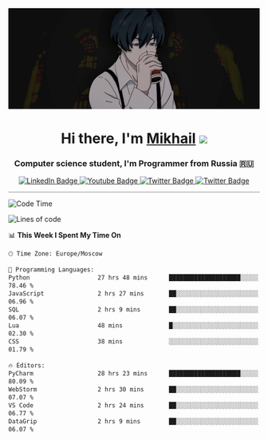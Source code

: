 <div>
  <div align="center">
    <img src="img/banner.jpg"/>
    <h1 align="center">Hi there, I'm <a href="https://github.com/Angeloffy" target="_blank">Mikhail</a> 
    <img src="https://github.com/blackcater/blackcater/raw/main/images/Hi.gif" height="32"/></h1>
  </div>

  <h3 align="center">Computer science student, I'm Programmer from Russia 🇷🇺</h3>
  <div id="badges" align="center">
    <a href="https://t.me/angeloffy">
      <img src="https://img.shields.io/badge/Telegram-2CA5E0?style=for-the-badge&logo=telegram&logoColor=white" alt="LinkedIn Badge"/>
    </a>
    <a href="https://www.youtube.com/channel/UCEL3-LeG0U1_2Ji9XXcPhkQ">
      <img src="https://img.shields.io/badge/YouTube-red?style=for-the-badge&logo=youtube&logoColor=white" alt="Youtube Badge"/>
    </a>
    <a href="mailto:angeloffy.work@gmail.com">
      <img src="https://img.shields.io/badge/Gmail-D14836?style=for-the-badge&logo=gmail&logoColor=white" alt="Twitter Badge"/>
    </a>
    <a href="https://discordapp.com/users/949624873649582121">
      <img src="https://img.shields.io/badge/Discord-7289DA?style=for-the-badge&logo=discord&logoColor=white" alt="Twitter Badge"/>
    </a>
</div>
 
 <hr style="height:1px; color:black; background-color:gray"> 
  
<!--START_SECTION:waka-->
![Code Time](http://img.shields.io/badge/Code%20Time-485%20hrs%2052%20mins-blue)

![Lines of code](https://img.shields.io/badge/From%20Hello%20World%20I%27ve%20Written-98.4%20thousand%20lines%20of%20code-blue)

📊 **This Week I Spent My Time On** 

```text
🕑︎ Time Zone: Europe/Moscow

💬 Programming Languages: 
Python                   27 hrs 48 mins      ████████████████████░░░░░   78.46 % 
JavaScript               2 hrs 27 mins       ██░░░░░░░░░░░░░░░░░░░░░░░   06.96 % 
SQL                      2 hrs 9 mins        ██░░░░░░░░░░░░░░░░░░░░░░░   06.07 % 
Lua                      48 mins             █░░░░░░░░░░░░░░░░░░░░░░░░   02.30 % 
CSS                      38 mins             ░░░░░░░░░░░░░░░░░░░░░░░░░   01.79 % 

🔥 Editors: 
PyCharm                  28 hrs 23 mins      ████████████████████░░░░░   80.09 % 
WebStorm                 2 hrs 30 mins       ██░░░░░░░░░░░░░░░░░░░░░░░   07.07 % 
VS Code                  2 hrs 24 mins       ██░░░░░░░░░░░░░░░░░░░░░░░   06.77 % 
DataGrip                 2 hrs 9 mins        ██░░░░░░░░░░░░░░░░░░░░░░░   06.07 % 
```


<!--END_SECTION:waka-->
